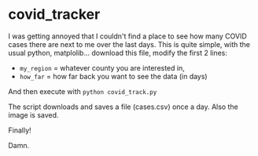 # covid_tracker
 
I was getting annoyed that I couldn't find a place to see how many COVID cases there are next to me over the last days.
This is quite simple, with the usual python, matplolib... download this file, modify the first 2 lines:
 - `my_region` = whatever county you are interested in,
 - `how_far` = how far back you want to see the data (in days)
 
 And then execute with `python covid_track.py`
 
The script downloads and saves a file (cases.csv) once a day. Also the image is saved.

Finally!

Damn.
